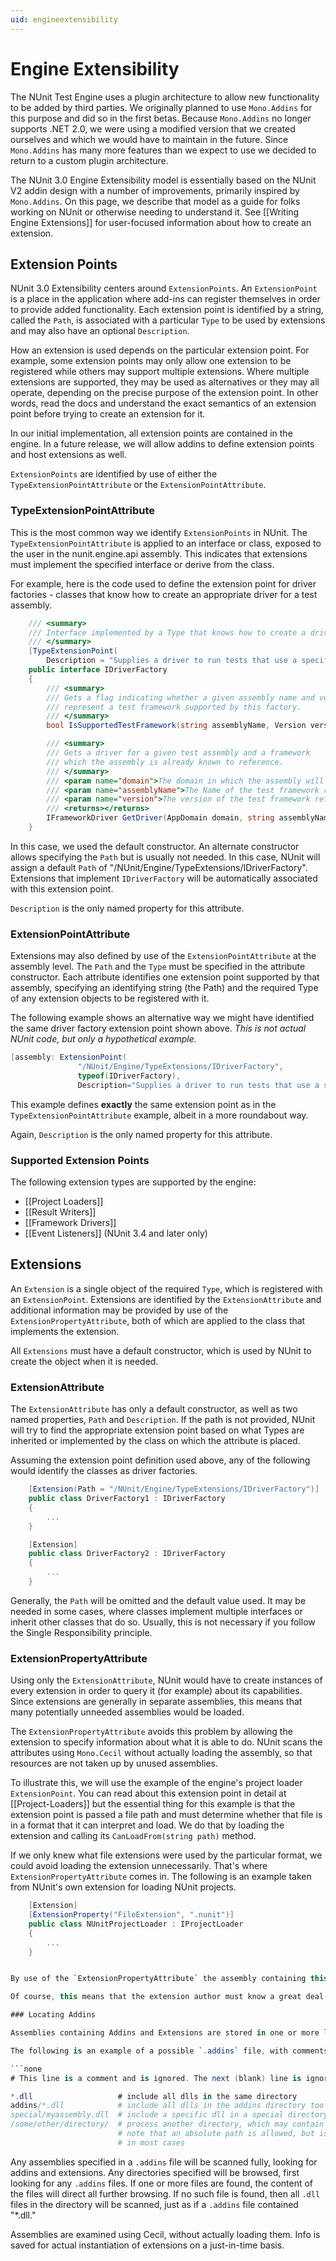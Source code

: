 ```yaml
---
uid: engineextensibility
---
```


# Engine Extensibility

The NUnit Test Engine uses a plugin architecture to allow new functionality to be added by third parties. We originally planned to use `Mono.Addins` for this purpose and did so in the first betas. Because `Mono.Addins` no longer supports .NET 2.0, we were using a modified version that we created ourselves and which we would have to maintain in the future. Since `Mono.Addins` has many more features than we expect to use we decided to return to a custom plugin architecture.

The NUnit 3.0 Engine Extensibility model is essentially based on the NUnit V2 addin design with a number of improvements, primarily inspired by `Mono.Addins`. On this page, we describe that model as a guide for folks working on NUnit or otherwise needing to understand it. See [[Writing Engine Extensions]] for user-focused information about how to create an extension.

## Extension Points

NUnit 3.0 Extensibility centers around `ExtensionPoints`. An `ExtensionPoint` is a place in the application where add-ins can register themselves in order to provide added functionality. Each extension point is identified by a string, called the `Path`, is associated with a particular `Type` to be used by extensions and may also have an optional `Description`.

How an extension is used depends on the particular extension point. For example, some extension points may only allow one extension to be registered while others may support multiple extensions. Where multiple extensions are supported, they may be used as alternatives or they may all operate, depending on the precise purpose of the extension point. In other words, read the docs and understand the exact semantics of an extension point before trying to create an extension for it.

In our initial implementation, all extension points are contained in the engine. In a future release, we will allow addins to define extension points and host extensions as well.

`ExtensionPoints` are identified by use of either the `TypeExtensionPointAttribute` or the `ExtensionPointAttribute`.

### TypeExtensionPointAttribute

This is the most common way we identify `ExtensionPoints` in NUnit. The `TypeExtensionPointAttribute` is applied to an interface or class, exposed to the user in the nunit.engine.api assembly. This indicates that extensions must implement the specified interface or derive from the class.

For example, here is the code used to define the extension point for driver factories - classes that know how to create an appropriate driver for a test assembly.

```csharp
    /// <summary>
    /// Interface implemented by a Type that knows how to create a driver for a test assembly.
    /// </summary>
    [TypeExtensionPoint(
        Description = "Supplies a driver to run tests that use a specific test framework.")]
    public interface IDriverFactory
    {
        /// <summary>
        /// Gets a flag indicating whether a given assembly name and version
        /// represent a test framework supported by this factory.
        /// </summary>
        bool IsSupportedTestFramework(string assemblyName, Version version);

        /// <summary>
        /// Gets a driver for a given test assembly and a framework
        /// which the assembly is already known to reference.
        /// </summary>
        /// <param name="domain">The domain in which the assembly will be loaded</param>
        /// <param name="assemblyName">The Name of the test framework reference</param>
        /// <param name="version">The version of the test framework reference</param>
        /// <returns></returns>
        IFrameworkDriver GetDriver(AppDomain domain, string assemblyName, Version version);
    }
```

In this case, we used the default constructor. An alternate constructor allows specifying the `Path` but is usually not needed. In this case, NUnit will assign a default `Path` of "/NUnit/Engine/TypeExtensions/IDriverFactory". Extensions that implement `IDriverFactory` will be automatically associated with this extension point.

`Description` is the only named property for this attribute.

### ExtensionPointAttribute

Extensions may also defined by use of the `ExtensionPointAttribute` at the assembly level. The `Path` and the `Type` must be specified in the attribute constructor. Each attribute identifies one extension point supported by that assembly, specifying an identifying string (the Path) and the required Type of any extension objects to be registered with it.

The following example shows an alternative way we might have identified the same driver factory extension point shown above. _This is not actual NUnit code, but only a hypothetical example._

```csharp
[assembly: ExtensionPoint(
               "/NUnit/Engine/TypeExtensions/IDriverFactory",
               typeof(IDriverFactory),
               Description="Supplies a driver to run tests that use a specific test framework.")]
```

This example defines **exactly** the same extension point as in the `TypeExtensionPointAttribute` example, albeit in a more roundabout way.

Again, `Description` is the only named property for this attribute.

### Supported Extension Points

The following extension types are supported by the engine:

* [[Project Loaders]]
* [[Result Writers]]
* [[Framework Drivers]]
* [[Event Listeners]] (NUnit 3.4 and later only)

## Extensions

An `Extension` is a single object of the required `Type`, which is registered with an `ExtensionPoint`. Extensions are identified by the `ExtensionAttribute` and additional information may be provided by use of the `ExtensionPropertyAttribute`, both of which are applied to the class that implements the extension.

All `Extensions` must have a default constructor, which is used by NUnit to create the object when it is needed.

### ExtensionAttribute

The `ExtensionAttribute` has only a default constructor, as well as two named properties, `Path` and `Description`. If the path is not provided, NUnit will try to find the appropriate extension point based on what Types are inherited or implemented by the class on which the attribute is placed.

Assuming the extension point definition used above, any of the following would identify the classes as driver factories.

```csharp
    [Extension(Path = "/NUnit/Engine/TypeExtensions/IDriverFactory")]
    public class DriverFactory1 : IDriverFactory
    {
        ...
    }

    [Extension]
    public class DriverFactory2 : IDriverFactory
    {
        ...
    }
```

Generally, the `Path` will be omitted and the default value used. It may be needed in some cases, where classes implement multiple interfaces or inherit other classes that do so. Usually, this is not necessary if you follow the Single Responsibility principle.

### ExtensionPropertyAttribute

Using only the `ExtensionAttribute`, NUnit would have to create instances of every extension in order to query it (for example) about its capabilities. Since extensions are generally in separate assemblies, this means that many potentially unneeded assemblies would be loaded.

The `ExtensionPropertyAttribute` avoids this problem by allowing the extension to specify information about what it is able to do. NUnit scans the attributes using `Mono.Cecil` without actually loading the assembly, so that resources are not taken up by unused assemblies.

To illustrate this, we will use the example of the engine's project loader `ExtensionPoint`. You can read about this extension point in detail at [[Project-Loaders]] but the essential thing for this example is that the extension point is passed a file path and must determine whether that file is in a format that it can interpret and load. We do that by loading the extension and calling its `CanLoadFrom(string path)` method.

If we only knew what file extensions were used by the particular format, we could avoid loading the extension unnecessarily. That's where `ExtensionPropertyAttribute` comes in. The following is an example taken from NUnit's own extension for loading NUnit projects.

```csharp
    [Extension]
    [ExtensionProperty("FileExtension", ".nunit")]
    public class NUnitProjectLoader : IProjectLoader
    {
        ...
    }


By use of the `ExtensionPropertyAttribute` the assembly containing this extension will never be loaded unless the user asks NUnit to run tests in a file of type `.nunit`. If this attribute were not present, then the engine would have to load the assembly, construct the object and call its `CanLoadFrom` method.

Of course, this means that the extension author must know a great deal about how each extension point works. That's why we provide a page for each supported extension points with details of how to use it.

### Locating Addins

Assemblies containing Addins and Extensions are stored in one or more locations indicated in files of type `.addins`. Each line of the file contains the path of an addin assembly or a directory containing assemblies. Wildcards may be used for assembly entries and relative paths are interpreted based on the location of the `.addins` file. The default `nunit.engine.addins` is located in the engine directory and lists addins we build with NUnit, which are contained in the addins directory.

The following is an example of a possible `.addins` file, with comments indicating what each line does:

```none
# This line is a comment and is ignored. The next (blank) line is ignored as well.

*.dll                   # include all dlls in the same directory
addins/*.dll            # include all dlls in the addins directory too
special/myassembly.dll  # include a specific dll in a special directory
/some/other/directory/  # process another directory, which may contain its own addins file
                        # note that an absolute path is allowed, but is probably not a good idea
                        # in most cases
```

Any assemblies specified in a `.addins` file will be scanned fully, looking for addins and extensions. Any directories specified will be browsed, first looking for any `.addins` files. If one or more files are found, the content of the files will direct all further browsing. If no such file is found, then all `.dll` files in the directory will be scanned, just as if a `.addins` file contained "*.dll."

Assemblies are examined using Cecil, without actually loading them. Info is saved for actual instantiation of extensions on a just-in-time basis.
